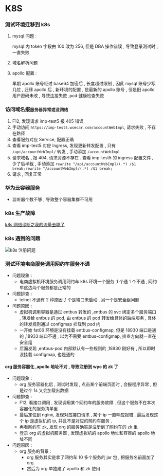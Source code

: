 # K8S

### 测试环境迁移到 k8s

1. mysql 问题 :

   mysql 内 token 字段由 100 改为 256, 但是 DBA 操作错误 , 导致登录测试时 , 一直失败

2. 域名解析问题

3. apollo 配置 :

   早期 apollo 账号经过 base64 加密后 , 长度超过限制 , 因此 mysql 账号少写几位 , 迁移 apollo 后 , 新环境的配置 , 是最新的 apollo 账号 , 但是旧 apollo 用户密码未改 , 导致连接失败 ,pod 健康检查失败

### 访问域名报`服务器异常或没网络`

1. F12, 发现请求 imp-test5 报 405 错误
2. 手动访问 `https://imp-test5.wsecar.com/accountWebImpl`, 请求失败 , 不存在路径
3. 查看服务对应 Service, 配置正确
4. 查看 imp-test5 对应 Ingress, 发现更新转发配置 , 只有 `/api/accountWebImpl/` 转发 , 手动添加 `/accountWebImpl`
5. 请求域名 , 报 404, 请求资源不存在 . 查看 imp-test5 的 ingress 配置文件 , 少了后半截 , 手动添加 `rewrite ^/api/accountWebImpl/(.*) /$1 break;rewrite ^/accountWebImpl/(.*) /$1 break;`
6. 请求 , 回复正常

### 华为云容器服务

* 监听器个数不够 , 导致整个容器集群不可用

### k8s 生产故障

[k8s 网络诊断之我的流量去哪了](https://developer.aliyun.com/article/780661)

### k8s 遇到的问题

![k8s 注册问题](../picture/k8s注册问题.JPG)

### 测试环境电商服务调用网约车服务不通

* 问题现象 :
  * 电商虚拟机环境服务调用网约车 k8s 环境一个服务 ,1 个通 1 个不通 , 网约车这边两个服务都是正常的
* 问题排查 :
  * telnet 不通有 2 种原因 ,1 个是端口未启动 , 另一个是安全组问题
* 问题原因 :
  * 虚拟机调用容器是通过 entbus 转发的 ,entbus 的 svc 绑定多个服务端口 , 转发给 entbus 的 pod, 由 entbus 的 pod 转发给具体的后端服务 , 具体的转发规则通过 configmap 挂载到 pod 内
  * 一开始 fat06 环境是没有挂载 entbus-configmap, 但是 18930 端口是通的 ,18933 端口不通 , 以为不需要 entbus-configmap, 排查方向就一直在安全组
  * 后面发现 ,entbus-pod 内部默认有一些规则的 ,18930 刚好有 , 所以即时没挂载 configmap, 也是通的

#### org 服务容器化 ,apollo 地址不对 , 导致注册到 wyc 的 zk 了

* 问题现象 :
  * org 服务容器化后 , 测试时发现 , 点击某个前端页面时 , 会报程序异常 , 但是过个 1s 又会加载出数据
* 问题排查 :
  * F12, 看接口调用 , 发现调用某个网约车的服务故障 , 但这个服务不在本次容器化的服务清单里
  * 最后定位到 nginx, 发现对应接口请求 , 某个 ip 一直响应报错 , 最后发现这个 ip 是虚拟机的 ip, 并且不是对应的网约车服务 ,
  * 再看网约车 zk, 发现 org 的服务确实是注册到了网约车的 zk 里
  * 登录 org 的虚拟机服务器 , 发现虚拟机的 apollo 地址和容器的 apollo 地址不同
* 问题原因 :
  * org 服务的背景 :
    * org 服务其实是拿了网约车 10 多个服务的 jar 包 , 把服务名前面加了 org
    * 然后为 org 单独建了 apollo 和 zk 使用
